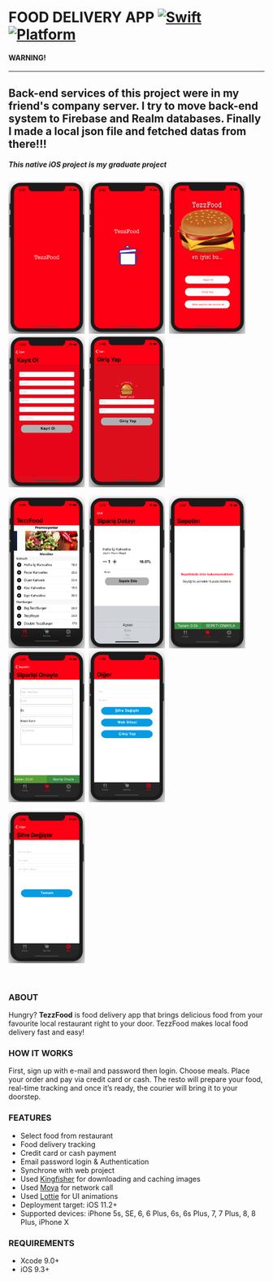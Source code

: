 # FOOD DELIVERY APP [![Swift](https://img.shields.io/badge/Swift-4.0-orange.svg)]() [![Platform](https://img.shields.io/badge/platform-iOS-lightgrey.svg)]()

#### WARNING!
---
Back-end services of this project were in my friend's company server. I try to move back-end system to Firebase and Realm databases. Finally I made a local json file and fetched datas from there!!!
---

<h5>This native iOS project is my graduate project</h5>

<p float="left">
  <img src="ScreenImages/LaunchScreen.png" width="150" height= "300"/>&nbsp; 
  <img src="ScreenImages/SplashScreen.png" width="150" height= "300"/>&nbsp;
  <img src="ScreenImages/FirstScreen.png" width="150" />&nbsp;
  <img src="ScreenImages/SignupScreen.png" width="150" />&nbsp;
  <img src="ScreenImages/LoginScreen.png" width="150" />&nbsp;
  </br>  
</p>
<p float = "left">
  <img src="ScreenImages/MainScreen.png" width="150" />&nbsp;
  <img src="ScreenImages/DetailOrderScreen.png" width="150" />&nbsp;
   <img src="ScreenImages/MyCartScreen.png" width="150" />&nbsp;
  <img src="ScreenImages/ApproveOrderScreen.png" width="150" />&nbsp;
  <img src="ScreenImages/OtherScreen.png" width="150" />&nbsp;
  </br>
  </p>
  
  <p float = "left">
  <img src="ScreenImages/ChangePasswordScreen.png" width="150" />&nbsp;
  </p><br>

### ABOUT
Hungry? <b>TezzFood</b> is food delivery app that brings delicious food from your favourite local restaurant right to your door.  TezzFood makes local food delivery fast and easy! 

### HOW IT WORKS

First, sign up with e-mail and password then login.
Choose meals.
Place your order and pay via credit card or cash.
The resto will prepare your food, real-time tracking and once it’s ready, the courier will bring it to your doorstep.

### FEATURES
<ul>
<li>Select food from restaurant</li>
<li>Food delivery tracking</li>
<li>Credit card or cash payment</li>
<li>Email password login & Authentication</li>
<li>Synchrone with web project</li>
<li>Used <a href="https://github.com/onevcat/Kingfisher">Kingfisher</a> for downloading and caching images
<li>Used <a href="https://github.com/Moya/Moya">Moya</a> for network call
<li>Used <a href="https://github.com/airbnb/lottie-ios">Lottie</a> for UI animations
<li>Deployment target: iOS 11.2+</li>
<li>Supported devices: iPhone 5s, SE, 6, 6 Plus, 6s, 6s Plus, 7, 7 Plus, 8, 8 Plus, iPhone X </li>
</ul>

### REQUIREMENTS
<ul><li>Xcode 9.0+</li>
<li>iOS 9.3+</li>
</ul>
